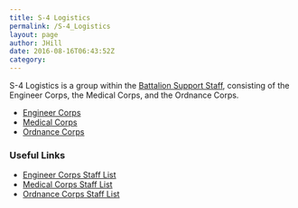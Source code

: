 ```yaml
---
title: S-4 Logistics
permalink: /S-4_Logistics
layout: page
author: JHill
date: 2016-08-16T06:43:52Z
category: 
---
```

S-4 Logistics is a group within the [Battalion Support
Staff](Battalion_Support_Staff "wikilink"), consisting of the Engineer
Corps, the Medical Corps, and the Ordnance Corps.

  - [Engineer Corps](Engineer_Corps "wikilink")
  - [Medical Corps](Medical_Corps "wikilink")
  - [Ordnance Corps](Ordnance_Corps "wikilink")

### Useful Links

  - [Engineer Corps Staff List](http://personnel.29th.org/#units/Eng)
  - [Medical Corps Staff List](http://personnel.29th.org/#units/Med)
  - [Ordnance Corps Staff List](http://personnel.29th.org/#units/Ord)

